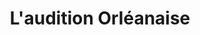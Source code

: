---
title: "L'audition Orléanaise"
url: /orleans/laudition-orleanaise/
shop: les appareils auditifs
---